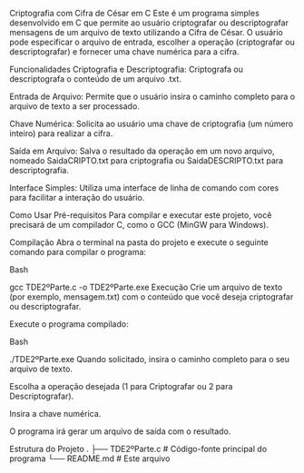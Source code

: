 Criptografia com Cifra de César em C
Este é um programa simples desenvolvido em C que permite ao usuário criptografar ou descriptografar mensagens de um arquivo de texto utilizando a Cifra de César. O usuário pode especificar o arquivo de entrada, escolher a operação (criptografar ou descriptografar) e fornecer uma chave numérica para a cifra.

Funcionalidades
Criptografia e Descriptografia: Criptografa ou descriptografa o conteúdo de um arquivo .txt.

Entrada de Arquivo: Permite que o usuário insira o caminho completo para o arquivo de texto a ser processado.

Chave Numérica: Solicita ao usuário uma chave de criptografia (um número inteiro) para realizar a cifra.

Saída em Arquivo: Salva o resultado da operação em um novo arquivo, nomeado SaidaCRIPTO.txt para criptografia ou SaidaDESCRIPTO.txt para descriptografia.

Interface Simples: Utiliza uma interface de linha de comando com cores para facilitar a interação do usuário.

Como Usar
Pré-requisitos
Para compilar e executar este projeto, você precisará de um compilador C, como o GCC (MinGW para Windows).

Compilação
Abra o terminal na pasta do projeto e execute o seguinte comando para compilar o programa:

Bash

gcc TDE2ºParte.c -o TDE2ºParte.exe
Execução
Crie um arquivo de texto (por exemplo, mensagem.txt) com o conteúdo que você deseja criptografar ou descriptografar.

Execute o programa compilado:

Bash

./TDE2ºParte.exe
Quando solicitado, insira o caminho completo para o seu arquivo de texto.

Escolha a operação desejada (1 para Criptografar ou 2 para Descriptografar).

Insira a chave numérica.

O programa irá gerar um arquivo de saída com o resultado.

Estrutura do Projeto
.
├── TDE2ºParte.c      # Código-fonte principal do programa
└── README.md         # Este arquivo
